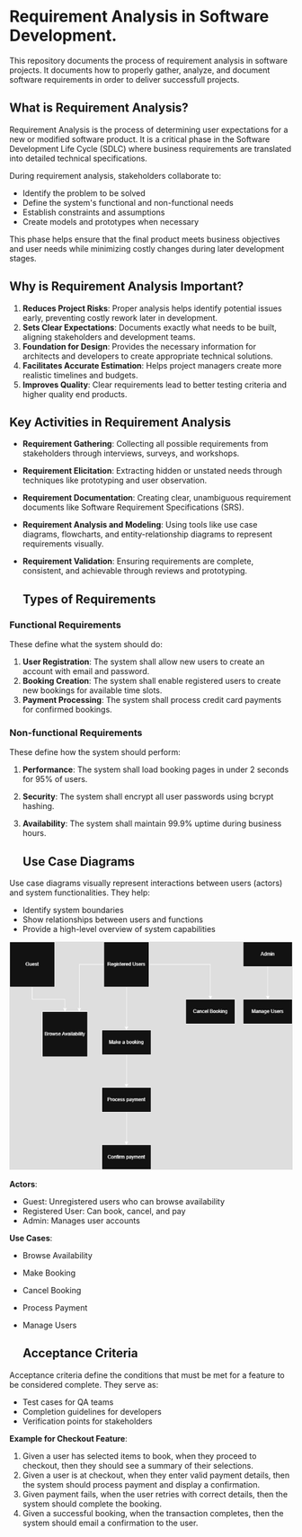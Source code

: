 # Requirement Analysis in Software Development.
This repository documents the process of requirement analysis in software projects. It documents how to properly gather, analyze, and document software requirements in order to deliver successfull projects.

## What is Requirement Analysis?
Requirement Analysis is the process of determining user expectations for a new or modified software product. It is a critical phase in the Software Development Life Cycle (SDLC) where business requirements are translated into detailed technical specifications.

During requirement analysis, stakeholders collaborate to:
- Identify the problem to be solved
- Define the system's functional and non-functional needs
- Establish constraints and assumptions
- Create models and prototypes when necessary

This phase helps ensure that the final product meets business objectives and user needs while minimizing costly changes during later development stages.
## Why is Requirement Analysis Important?

1. **Reduces Project Risks**: Proper analysis helps identify potential issues early, preventing costly rework later in development.
2. **Sets Clear Expectations**: Documents exactly what needs to be built, aligning stakeholders and development teams.
3. **Foundation for Design**: Provides the necessary information for architects and developers to create appropriate technical solutions.
4. **Facilitates Accurate Estimation**: Helps project managers create more realistic timelines and budgets.
5. **Improves Quality**: Clear requirements lead to better testing criteria and higher quality end products.
## Key Activities in Requirement Analysis

- **Requirement Gathering**: Collecting all possible requirements from stakeholders through interviews, surveys, and workshops.
  
- **Requirement Elicitation**: Extracting hidden or unstated needs through techniques like prototyping and user observation.

- **Requirement Documentation**: Creating clear, unambiguous requirement documents like Software Requirement Specifications (SRS).

- **Requirement Analysis and Modeling**: Using tools like use case diagrams, flowcharts, and entity-relationship diagrams to represent requirements visually.

- **Requirement Validation**: Ensuring requirements are complete, consistent, and achievable through reviews and prototyping.

  ## Types of Requirements

### Functional Requirements
These define what the system should do:

1. **User Registration**: The system shall allow new users to create an account with email and password.
2. **Booking Creation**: The system shall enable registered users to create new bookings for available time slots.
3. **Payment Processing**: The system shall process credit card payments for confirmed bookings.

### Non-functional Requirements
These define how the system should perform:

1. **Performance**: The system shall load booking pages in under 2 seconds for 95% of users.
2. **Security**: The system shall encrypt all user passwords using bcrypt hashing.
3. **Availability**: The system shall maintain 99.9% uptime during business hours.

   ## Use Case Diagrams

Use case diagrams visually represent interactions between users (actors) and system functionalities. They help:
- Identify system boundaries
- Show relationships between users and functions
- Provide a high-level overview of system capabilities

![Booking System Use Case Diagram](alx-booking-uc.png)

**Actors**:
- Guest: Unregistered users who can browse availability
- Registered User: Can book, cancel, and pay
- Admin: Manages user accounts

**Use Cases**:
- Browse Availability
- Make Booking
- Cancel Booking
- Process Payment
- Manage Users


  ## Acceptance Criteria

Acceptance criteria define the conditions that must be met for a feature to be considered complete. They serve as:
- Test cases for QA teams
- Completion guidelines for developers
- Verification points for stakeholders

**Example for Checkout Feature**:
1. Given a user has selected items to book, when they proceed to checkout, then they should see a summary of their selections.
2. Given a user is at checkout, when they enter valid payment details, then the system should process payment and display a confirmation.
3. Given payment fails, when the user retries with correct details, then the system should complete the booking.
4. Given a successful booking, when the transaction completes, then the system should email a confirmation to the user.
